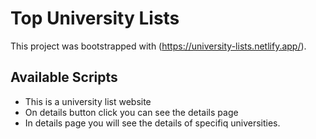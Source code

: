 # Top University Lists

This project was bootstrapped with (https://university-lists.netlify.app/).

## Available Scripts

* This is a university list website
* On details button click you can see the details page
* In details page you will see the details of specifiq universities.